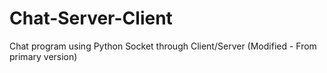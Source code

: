 # Chat-Server-Client
Chat program using Python Socket through Client/Server (Modified - From primary version)
